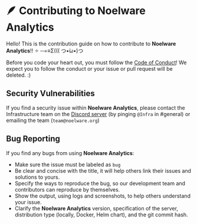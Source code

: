 # 🪶 Contributing to Noelware Analytics
Hello! This is the contribution guide on how to contribute to **Noelware Analytics**!! ✧ ─=≡Σ((( つ•̀ω•́)つ

Before you code your heart out, you must follow the [Code of Conduct](CODE_OF_CONDUCT.md)! We expect you to follow
the conduct or your issue or pull request will be deleted. :)

## Security Vulnerabilities
If you find a security issue within **Noelware Analytics**, please contact the Infrastructure team on the [Discord server](https://discord.gg/ATmjFH9kMH) (by pinging `@Infra` in #general) or emailing the team (`team@noelware.org`)

## Bug Reporting
If you find any bugs from using **Noelware Analytics**:

- Make sure the issue must be labeled as `bug`
- Be clear and concise with the title, it will help others link their issues and solutions to yours.
- Specify the ways to reproduce the bug, so our development team and contributors can reproduce by themselves.
- Show the output, using logs and screenshots, to help others understand your issue.
- Clarify the **Noelware Analytics** version, specification of the server, distribution type (locally, Docker, Helm chart), and the git commit hash.
